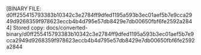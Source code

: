 [BINARY FILE: d0ff255415793383b10342c3e2784ff9dfed1195a593b3ec01aef5b7e9cca2949d9268359f978623eccb4b4d795e57db8429e7db00650fbf6fe2592a2844]
Stored copy: docs/converted-binary/d0ff255415793383b10342c3e2784ff9dfed1195a593b3ec01aef5b7e9cca2949d9268359f978623eccb4b4d795e57db8429e7db00650fbf6fe2592a2844
